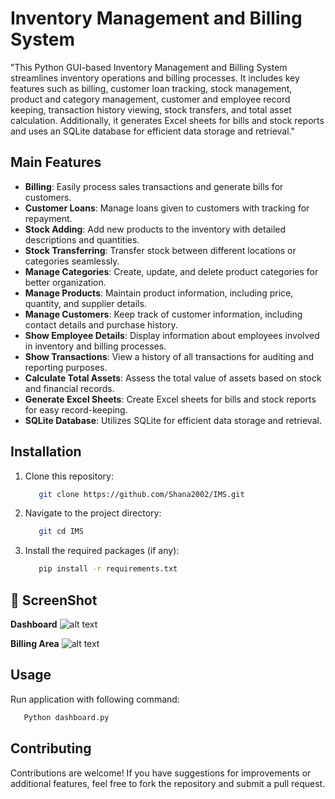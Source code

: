 # Inventory Management and Billing System

"This Python GUI-based Inventory Management and Billing System streamlines inventory operations and billing processes. It includes key features such as billing, customer loan tracking, stock management, product and category management, customer and employee record keeping, transaction history viewing, stock transfers, and total asset calculation. Additionally, it generates Excel sheets for bills and stock reports and uses an SQLite database for efficient data storage and retrieval."

## Main Features

- **Billing**: Easily process sales transactions and generate bills for customers.
- **Customer Loans**: Manage loans given to customers with tracking for repayment.
- **Stock Adding**: Add new products to the inventory with detailed descriptions and quantities.
- **Stock Transferring**: Transfer stock between different locations or categories seamlessly.
- **Manage Categories**: Create, update, and delete product categories for better organization.
- **Manage Products**: Maintain product information, including price, quantity, and supplier details.
- **Manage Customers**: Keep track of customer information, including contact details and purchase history.
- **Show Employee Details**: Display information about employees involved in inventory and billing processes.
- **Show Transactions**: View a history of all transactions for auditing and reporting purposes.
- **Calculate Total Assets**: Assess the total value of assets based on stock and financial records.
- **Generate Excel Sheets**: Create Excel sheets for bills and stock reports for easy record-keeping.
- **SQLite Database**: Utilizes SQLite for efficient data storage and retrieval.

## Installation

1. Clone this repository:
   ```bash
      git clone https://github.com/Shana2002/IMS.git  
      ```
2. Navigate to the project directory:
   ```bash
      git cd IMS 
      ```

3. Install the required packages (if any):
   ```bash
      pip install -r requirements.txt
      ```
## 📸 ScreenShot
   **Dashboard**
   ![alt text](https://github.com/Shana2002/IMS/blob/master/Screenshot/Documents/ss1.png?raw=true)

   **Billing Area**
      ![alt text](https://github.com/Shana2002/IMS/blob/master/Screenshot/Documents/ss2.png?raw=true) 

## Usage

Run application with following command:
```cmd
   Python dashboard.py 
   ```

## Contributing
Contributions are welcome! If you have suggestions for improvements or additional features, feel free to fork the repository and submit a pull request.
